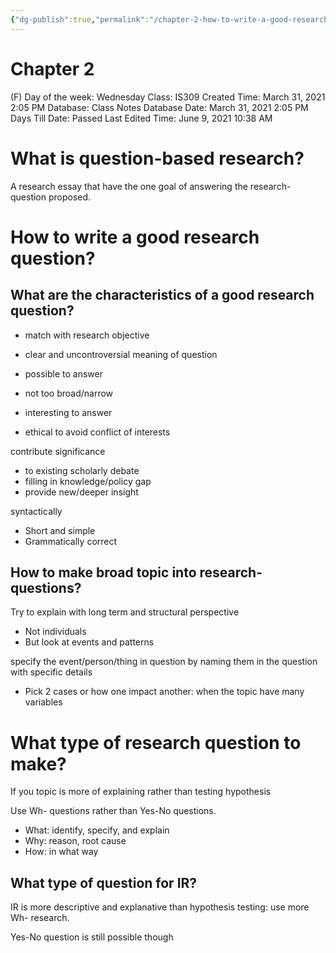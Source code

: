 ```yaml
---
{"dg-publish":true,"permalink":"/chapter-2-how-to-write-a-good-research-question/"}
---
```


# Chapter 2

(F) Day of the week: Wednesday
Class: IS309
Created Time: March 31, 2021 2:05 PM
Database: Class Notes Database
Date: March 31, 2021 2:05 PM
Days Till Date: Passed
Last Edited Time: June 9, 2021 10:38 AM

# What is question-based research?

A research essay that have the one goal of answering the research-question proposed.

# How to write a good research question?

## What are the characteristics of a good research question?

- match with research objective
- clear and uncontroversial meaning of question
- possible to answer

- not too broad/narrow
- interesting to answer
- ethical to avoid conflict of interests

contribute significance 

- to existing scholarly debate
- filling in knowledge/policy gap
- provide new/deeper insight

syntactically

- Short and simple
- Grammatically correct

## How to make broad topic into research-questions?

Try to explain with long term and structural perspective

- Not individuals
- But look at events and patterns

specify the event/person/thing in question by naming them in the question with specific details

- Pick 2 cases or how one impact another: when the topic have many variables

# What type of research question to make?

If you topic is more of explaining rather than testing hypothesis

Use Wh- questions rather than Yes-No questions.

- What: identify, specify, and explain
- Why: reason, root cause
- How: in what way

## What type of question for IR?

IR is more descriptive and explanative than hypothesis testing: use more Wh- research.

Yes-No question is still possible though